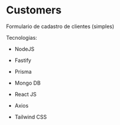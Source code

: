 # Customers
Formulario de cadastro de clientes (simples)

Tecnologias:
- NodeJS
- Fastify
- Prisma
- Mongo DB

- React JS
- Axios
- Tailwind CSS

